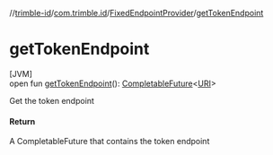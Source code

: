 //[trimble-id](../../../index.md)/[com.trimble.id](../index.md)/[FixedEndpointProvider](index.md)/[getTokenEndpoint](get-token-endpoint.md)

# getTokenEndpoint

[JVM]\
open fun [getTokenEndpoint](get-token-endpoint.md)(): [CompletableFuture](https://docs.oracle.com/javase/8/docs/api/java/util/concurrent/CompletableFuture.html)&lt;[URI](https://docs.oracle.com/javase/8/docs/api/java/net/URI.html)&gt;

Get the token endpoint

#### Return

A CompletableFuture that contains the token endpoint
